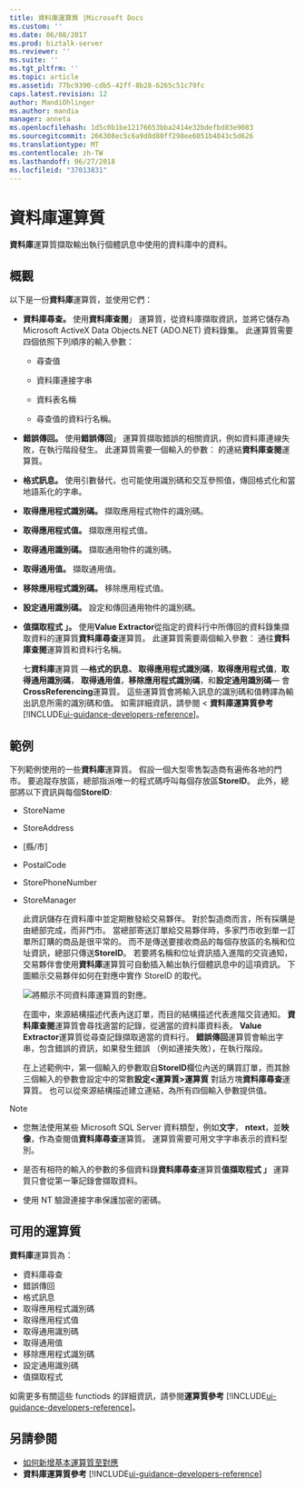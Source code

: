 ```yaml
---
title: 資料庫運算質 |Microsoft Docs
ms.custom: ''
ms.date: 06/08/2017
ms.prod: biztalk-server
ms.reviewer: ''
ms.suite: ''
ms.tgt_pltfrm: ''
ms.topic: article
ms.assetid: 77bc9390-cdb5-42ff-8b28-6265c51c79fc
caps.latest.revision: 12
author: MandiOhlinger
ms.author: mandia
manager: anneta
ms.openlocfilehash: 1d5c0b1be12176653bba2414e32bdefbd83e9083
ms.sourcegitcommit: 266308ec5c6a9d8d80ff298ee6051b4843c5d626
ms.translationtype: MT
ms.contentlocale: zh-TW
ms.lasthandoff: 06/27/2018
ms.locfileid: "37013831"
---
```

# <a name="database-functoids"></a>資料庫運算質
**資料庫**運算質擷取輸出執行個體訊息中使用的資料庫中的資料。 

## <a name="overview"></a>概觀
以下是一份**資料庫**運算質，並使用它們：  

- **資料庫尋查。** 使用**資料庫查閱**」 運算質，從資料庫擷取資訊，並將它儲存為 Microsoft ActiveX Data Objects.NET (ADO.NET) 資料錄集。 此運算質需要四個依照下列順序的輸入參數：  

  -   尋查值  

  -   資料庫連接字串  

  -   資料表名稱  

  -   尋查值的資料行名稱。  

- **錯誤傳回。** 使用**錯誤傳回**」 運算質擷取錯誤的相關資訊，例如資料庫連線失敗，在執行階段發生。 此運算質需要一個輸入的參數： 的連結**資料庫查閱**運算質。  

- **格式訊息。** 使用引數替代，也可能使用識別碼和交互參照值，傳回格式化和當地語系化的字串。  

- **取得應用程式識別碼。** 擷取應用程式物件的識別碼。  

- **取得應用程式值。** 擷取應用程式值。  

- **取得通用識別碼。** 擷取通用物件的識別碼。  

- **取得通用值。** 擷取通用值。  

- **移除應用程式識別碼。** 移除應用程式值。  

- **設定通用識別碼。** 設定和傳回通用物件的識別碼。  

- **值擷取程式 」。** 使用**Value Extractor**從指定的資料行中所傳回的資料錄集擷取資料的運算質**資料庫尋查**運算質。 此運算質需要兩個輸入參數： 通往**資料庫查閱**運算質和資料行名稱。  

  七**資料庫**運算質 —**格式的訊息、 取得應用程式識別碼**，**取得應用程式值**，**取得通用識別碼**， **取得通用值**，**移除應用程式識別碼**，和**設定通用識別碼**— 會**CrossReferencing**運算質。 這些運算質會將輸入訊息的識別碼和值轉譯為輸出訊息所需的識別碼和值。 如需詳細資訊，請參閱 <<c0>  **資料庫運算質參考** [!INCLUDE[ui-guidance-developers-reference](../includes/ui-guidance-developers-reference.md)]。 

## <a name="example"></a>範例  
 下列範例使用的一些**資料庫**運算質。 假設一個大型零售製造商有遍佈各地的門市。 要追蹤存放區，總部指派唯一的程式碼呼叫每個存放區**StoreID**。 此外，總部將以下資訊與每個**StoreID**:  

- StoreName  

- StoreAddress  

- [縣/市]  

- PostalCode  

- StorePhoneNumber  

- StoreManager  

  此資訊儲存在資料庫中並定期散發給交易夥伴。 對於製造商而言，所有採購是由總部完成，而非門市。 當總部寄送訂單給交易夥伴時，多家門市收到單一訂單所訂購的商品是很平常的。 而不是傳送要接收商品的每個存放區的名稱和位址資訊，總部只傳送**StoreID**。 若要將名稱和位址資訊插入進階的交貨通知，交易夥伴會使用**資料庫**運算質可自動插入輸出執行個體訊息中的這項資訊。 下圖顯示交易夥伴如何在對應中實作 StoreID 的取代。  

  ![將顯示不同資料庫運算質的對應。](../core/media/origdbfunctoids.gif "origdbfunctoids")  

  在圖中，來源結構描述代表內送訂單，而目的結構描述代表進階交貨通知。 **資料庫查閱**運算質會尋找適當的記錄，從適當的資料庫資料表。 **Value Extractor**運算質從尋查記錄擷取適當的資料行。 **錯誤傳回**運算質會輸出字串，包含錯誤的資訊，如果發生錯誤 （例如連接失敗），在執行階段。  

  在上述範例中，第一個輸入的參數取自**StoreID**欄位內送的購買訂單，而其餘三個輸入的參數會設定中的常數**設定\<運算質\>運算質** 對話方塊**資料庫尋查**運算質。 也可以從來源結構描述建立連結，為所有四個輸入參數提供值。  

> [!NOTE]
>  * 您無法使用某些 Microsoft SQL Server 資料類型，例如**文字**， **ntext**，並**映像**，作為查閱值**資料庫尋查**運算質。 運算質需要可用文字字串表示的資料型別。  
>
>  * 是否有相符的輸入的參數的多個資料錄**資料庫尋查**運算質**值擷取程式 」** 運算質只會從第一筆記錄會擷取資料。  
>
>  * 使用 NT 驗證連接字串保護加密的密碼。  

## <a name="available-functoids"></a>可用的運算質  
 **資料庫**運算質為： 

* 資料庫尋查
* 錯誤傳回
* 格式訊息
* 取得應用程式識別碼
* 取得應用程式值
* 取得通用識別碼
* 取得通用值
* 移除應用程式識別碼
* 設定通用識別碼
* 值擷取程式

如需更多有關這些 functiods 的詳細資訊，請參閱**運算質參考** [!INCLUDE[ui-guidance-developers-reference](../includes/ui-guidance-developers-reference.md)]。

## <a name="see-also"></a>另請參閱  
- [如何新增基本運算質至對應](../core/how-to-add-basic-functoids-to-a-map.md)   
- **資料庫運算質參考** [!INCLUDE[ui-guidance-developers-reference](../includes/ui-guidance-developers-reference.md)]
